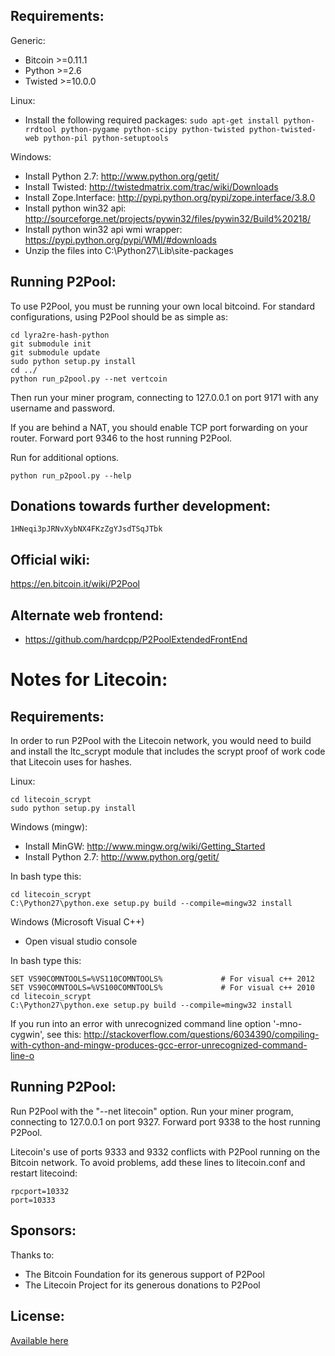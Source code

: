 Requirements:
-------------------------
Generic:
* Bitcoin >=0.11.1
* Python >=2.6
* Twisted >=10.0.0

Linux:
* Install the following required packages: `sudo apt-get install python-rrdtool python-pygame python-scipy python-twisted python-twisted-web python-pil python-setuptools`

Windows:
* Install Python 2.7: http://www.python.org/getit/
* Install Twisted: http://twistedmatrix.com/trac/wiki/Downloads
* Install Zope.Interface: http://pypi.python.org/pypi/zope.interface/3.8.0
* Install python win32 api: http://sourceforge.net/projects/pywin32/files/pywin32/Build%20218/
* Install python win32 api wmi wrapper: https://pypi.python.org/pypi/WMI/#downloads
* Unzip the files into C:\Python27\Lib\site-packages

Running P2Pool:
-------------------------
To use P2Pool, you must be running your own local bitcoind. For standard
configurations, using P2Pool should be as simple as:

    cd lyra2re-hash-python
    git submodule init
    git submodule update
    sudo python setup.py install
    cd ../
    python run_p2pool.py --net vertcoin

Then run your miner program, connecting to 127.0.0.1 on port 9171 with any
username and password.

If you are behind a NAT, you should enable TCP port forwarding on your
router. Forward port 9346 to the host running P2Pool.

Run for additional options.

    python run_p2pool.py --help

Donations towards further development:
-------------------------
    1HNeqi3pJRNvXybNX4FKzZgYJsdTSqJTbk

Official wiki:
-------------------------
https://en.bitcoin.it/wiki/P2Pool

Alternate web frontend:
-------------------------
* https://github.com/hardcpp/P2PoolExtendedFrontEnd

Notes for Litecoin:
=========================
Requirements:
-------------------------
In order to run P2Pool with the Litecoin network, you would need to build and install the
ltc_scrypt module that includes the scrypt proof of work code that Litecoin uses for hashes.

Linux:

    cd litecoin_scrypt
    sudo python setup.py install

Windows (mingw):
* Install MinGW: http://www.mingw.org/wiki/Getting_Started
* Install Python 2.7: http://www.python.org/getit/

In bash type this:

    cd litecoin_scrypt
    C:\Python27\python.exe setup.py build --compile=mingw32 install

Windows (Microsoft Visual C++)
* Open visual studio console

In bash type this:

    SET VS90COMNTOOLS=%VS110COMNTOOLS%	           # For visual c++ 2012
    SET VS90COMNTOOLS=%VS100COMNTOOLS%             # For visual c++ 2010
    cd litecoin_scrypt
    C:\Python27\python.exe setup.py build --compile=mingw32 install
	
If you run into an error with unrecognized command line option '-mno-cygwin', see this:
http://stackoverflow.com/questions/6034390/compiling-with-cython-and-mingw-produces-gcc-error-unrecognized-command-line-o

Running P2Pool:
-------------------------
Run P2Pool with the "--net litecoin" option.
Run your miner program, connecting to 127.0.0.1 on port 9327.
Forward port 9338 to the host running P2Pool.

Litecoin's use of ports 9333 and 9332 conflicts with P2Pool running on
the Bitcoin network. To avoid problems, add these lines to litecoin.conf
and restart litecoind:

    rpcport=10332
    port=10333

Sponsors:
-------------------------

Thanks to:
* The Bitcoin Foundation for its generous support of P2Pool
* The Litecoin Project for its generous donations to P2Pool
 
License:
-------------------------

[Available here](COPYING)


